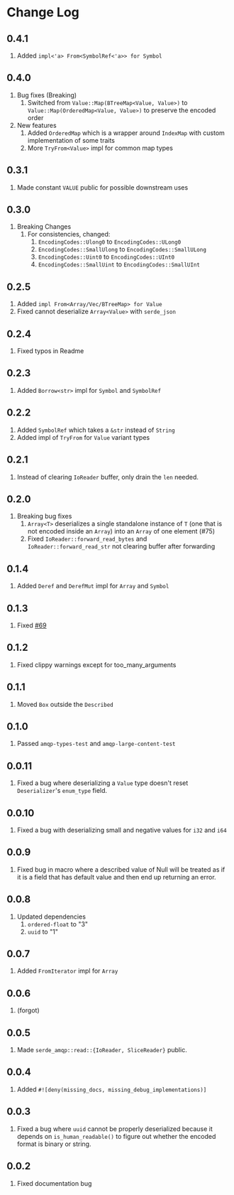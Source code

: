 # Change Log

## 0.4.1

1. Added `impl<'a> From<SymbolRef<'a>> for Symbol`

## 0.4.0

1. Bug fixes (Breaking)
   1. Switched from `Value::Map(BTreeMap<Value, Value>)` to `Value::Map(OrderedMap<Value, Value>)` to preserve the encoded order
2. New features
   1. Added `OrderedMap` which is a wrapper around `IndexMap` with custom implementation of some traits
   2. More `TryFrom<Value>` impl for common map types

## 0.3.1

1. Made constant `VALUE` public for possible downstream uses

## 0.3.0

1. Breaking Changes
   1. For consistencies, changed:
      1. `EncodingCodes::Ulong0` to `EncodingCodes::ULong0`
      2. `EncodingCodes::SmallUlong` to `EncodingCodes::SmallULong`
      3. `EncodingCodes::Uint0` to `EncodingCodes::UInt0`
      4. `EncodingCodes::SmallUint` to `EncodingCodes::SmallUInt`

## 0.2.5

1. Added `impl From<Array/Vec/BTreeMap> for Value`
2. Fixed cannot deserialize `Array<Value>` with `serde_json`

## 0.2.4

1. Fixed typos in Readme

## 0.2.3

1. Added `Borrow<str>` impl for `Symbol` and `SymbolRef`

## 0.2.2

1. Added `SymbolRef` which takes a `&str` instead of `String`
2. Added impl of `TryFrom` for `Value` variant types

## 0.2.1

1. Instead of clearing `IoReader` buffer, only drain the `len` needed.

## 0.2.0

1. Breaking bug fixes
   1. `Array<T>` deserializes a single standalone instance of `T` (one that is not encoded inside an `Array`) into an `Array` of one element (#75)
   2. Fixed `IoReader::forward_read_bytes` and `IoReader::forward_read_str` not clearing buffer after forwarding

## 0.1.4

1. Added `Deref` and `DerefMut` impl for `Array` and `Symbol`

## 0.1.3

1. Fixed [#69](https://github.com/minghuaw/fe2o3-amqp/issues/69)

## 0.1.2

1. Fixed clippy warnings except for too_many_arguments

## 0.1.1

1. Moved `Box` outside the `Described`

## 0.1.0

1. Passed `amqp-types-test` and `amqp-large-content-test`

## 0.0.11

1. Fixed a bug where deserializing a `Value` type doesn't reset `Deserializer`'s `enum_type` field.

## 0.0.10

1. Fixed a bug with deserializing small and negative values for `i32` and `i64`

## 0.0.9

1. Fixed bug in macro where a described value of Null will be treated as if it is a field that has default value and then end up returning an error.

## 0.0.8

1. Updated dependencies
   1. `ordered-float` to "3"
   2. `uuid` to "1"

## 0.0.7

1. Added `FromIterator` impl for `Array`

## 0.0.6

1. (forgot)

## 0.0.5

1. Made `serde_amqp::read::{IoReader, SliceReader}` public.

## 0.0.4

1. Added `#![deny(missing_docs, missing_debug_implementations)]`

## 0.0.3

1. Fixed a bug where `uuid` cannot be properly deserialized because it depends on `is_human_readable()` to figure out whether the encoded format is binary or string.

## 0.0.2

1. Fixed documentation bug
